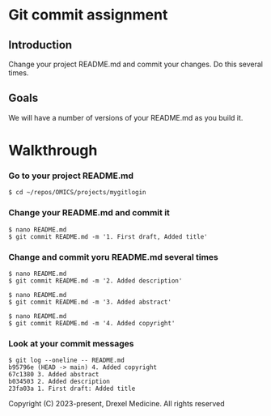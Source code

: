 # Git commit assignment

## Introduction

Change your project README.md and commit your changes.
Do this several times.

## Goals

We will have a number of versions of your README.md
as you build it.


# Walkthrough
### Go to your project README.md
```
$ cd ~/repos/OMICS/projects/mygitlogin
```

### Change your README.md and commit it
```
$ nano README.md
$ git commit README.md -m '1. First draft, Added title'
```

### Change and commit yoru README.md several times
```
$ nano README.md
$ git commit README.md -m '2. Added description'

$ nano README.md
$ git commit README.md -m '3. Added abstract'

$ nano README.md
$ git commit README.md -m '4. Added copyright'
```

### Look at your commit messages
```
$ git log --oneline -- README.md
b95796e (HEAD -> main) 4. Added copyright
67c1380 3. Added abstract
b034503 2. Added description
23fa03a 1. First draft: Added title
```

Copyright (C) 2023-present, Drexel Medicine. All rights reserved
